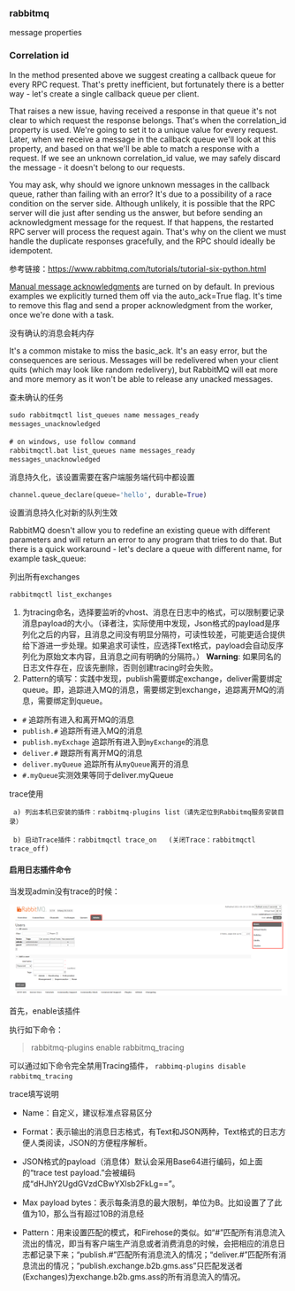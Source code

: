 ### rabbitmq  

message properties





### Correlation id

In the method presented above we suggest creating a callback queue for every RPC request. That's pretty inefficient, but fortunately there is a better way - let's create a single callback queue per client.

That raises a new issue, having received a response in that queue it's not clear to which request the response belongs. That's when the correlation_id property is used. We're going to set it to a unique value for every request. Later, when we receive a message in the callback queue we'll look at this property, and based on that we'll be able to match a response with a request. If we see an unknown correlation_id value, we may safely discard the message - it doesn't belong to our requests.

You may ask, why should we ignore unknown messages in the callback queue, rather than failing with an error? It's due to a possibility of a race condition on the server side. Although unlikely, it is possible that the RPC server will die just after sending us the answer, but before sending an acknowledgment message for the request. If that happens, the restarted RPC server will process the request again. That's why on the client we must handle the duplicate responses gracefully, and the RPC should ideally be idempotent.





参考链接：https://www.rabbitmq.com/tutorials/tutorial-six-python.html







[Manual message acknowledgments](https://www.rabbitmq.com/confirms.html) are turned on by default. In previous examples we explicitly turned them off via the auto_ack=True flag. It's time to remove this flag and send a proper acknowledgment from the worker, once we're done with a task.





没有确认的消息会耗内存

It's a common mistake to miss the basic_ack. It's an easy error, but the consequences are serious. Messages will be redelivered when your client quits (which may look like random redelivery), but RabbitMQ will eat more and more memory as it won't be able to release any unacked messages.

查未确认的任务

```
sudo rabbitmqctl list_queues name messages_ready messages_unacknowledged

# on windows, use follow command
rabbitmqctl.bat list_queues name messages_ready messages_unacknowledged
```



消息持久化，该设置需要在客户端服务端代码中都设置

```python
channel.queue_declare(queue='hello', durable=True)
```

设置消息持久化对新的队列生效

RabbitMQ doesn't allow you to redefine an existing queue with different parameters and will return an error to any program that tries to do that. But there is a quick workaround - let's declare a queue with different name, for example task_queue:







列出所有exchanges

```
rabbitmqctl list_exchanges
```





1. 为tracing命名，选择要监听的vhost、消息在日志中的格式，可以限制要记录消息payload的大小。（译者注，实际使用中发现，Json格式的payload是序列化之后的内容，且消息之间没有明显分隔符，可读性较差，可能更适合提供给下游进一步处理。如果追求可读性，应选择Text格式，payload会自动反序列化为原始文本内容，且消息之间有明确的分隔符。）
   **Warning**: 如果同名的日志文件存在，应该先删除，否则创建tracing时会失败。
2. Pattern的填写：实践中发现，publish需要绑定exchange，deliver需要绑定queue。即，追踪进入MQ的消息，需要绑定到exchange，追踪离开MQ的消息，需要绑定到queue。

- `#` 追踪所有进入和离开MQ的消息
- `publish.#` 追踪所有进入MQ的消息
- `publish.myExchage` 追踪所有进入到`myExchange`的消息
- `deliver.#` 跟踪所有离开MQ的消息
- `deliver.myQueue` 追踪所有从`myQueue`离开的消息
- `#.myQueue`实测效果等同于deliver.myQueue





trace使用

     a) 列出本机已安装的插件：rabbitmq-plugins list（请先定位到Rabbitmq服务安装目录）
    
     b) 启动Trace插件：rabbitmqctl trace_on   (关闭Trace：rabbitmqctl trace_off)


#### 启用日志插件命令

当发现admin没有trace的时候：

![在这里插入图片描述](.\20210630185459260.png)





首先，enable该插件

执行如下命令：

> rabbitmq-plugins enable rabbitmq_tracing



 可以通过如下命令完全禁用Tracing插件，
`rabbimq-plugins disable rabbitmq_tracing` 



trace填写说明



- Name：自定义，建议标准点容易区分
- Format：表示输出的消息日志格式，有Text和JSON两种，Text格式的日志方便人类阅读，JSON的方便程序解析。
- JSON格式的payload（消息体）默认会采用Base64进行编码，如上面的“trace test payload.”会被编码成“dHJhY2UgdGVzdCBwYXlsb2FkLg==”。
- Max payload bytes：表示每条消息的最大限制，单位为B。比如设置了了此值为10，那么当有超过10B的消息经



- Pattern：用来设置匹配的模式，和Firehose的类似。如“#”匹配所有消息流入流出的情况，即当有客户端生产消息或者消费消息的时候，会把相应的消息日志都记录下来；“publish.#”匹配所有消息流入的情况；“deliver.#”匹配所有消息流出的情况；“publish.exchange.b2b.gms.ass”只匹配发送者(Exchanges)为exchange.b2b.gms.ass的所有消息流入的情况。

































